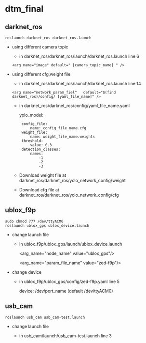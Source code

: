 # dtm_final
## darknet_ros
    roslaunch darknet_ros darknet_ros.launch
    
* using different camera topic
    *  in darknet_ros/darknet_ros/launch/darknet_ros.launch line 6
      
      <arg name="image" default=" [camera_topic_name] " />
* using different cfg,weight file
    *  in darknet_ros/darknet_ros/launch/darknet_ros.launch line 14

      <arg name="network_param_fiel"   default="$(find darknet_ros)/config/ [yaml_file_name]" />
       
    *  in darknet_ros/darknet_ros/config/yaml_file_name.yaml
        
        yolo_model:
        
            config_file:
                name: config_file_name.cfg
            weight_file:
                name: weight_file_name.weights
            threshold:
                value: 0.3
            detection_classes:
                names:
                    -1
                    -2
                    -3
                    
    *  Download weight file at darknet_ros/darknet_ros/yolo_network_config/weight 
    *  Download cfg file at darknet_ros/darknet_ros/yolo_network_config/cfg
## ublox_f9p
    sudo chmod 777 /dev/ttyACM0
    roslaunch ublox_gps ublox_device.launch
* change launch file
    * in ublox_f9p/ublox_gps/launch/ublox_device.launch
  
      <arg_name="node_name" value="ublox_gps"/>
      
      <arg_name="param_file_name" value="zed-f9p"/>
      
* change device
    * in ublox_f9p/ublox_gps/config/zed-f9p.yaml line 5
      
      device: /dev/port_name (default /dev/ttyACM0)
      
## usb_cam
    roslaunch usb_cam usb_cam-test.launch
    
* change launch file
    * in usb_cam/launch/usb_cam-test.launch line 3
    
      <param name="video_device" value="/dev/port_name (defaule /dev/video0) />
    * in usb_cam/nodes/usb_cam_node.cpp line 92
    
     node_.param("video_device",video_device_name,std::string("/dev/port_name"));

    
